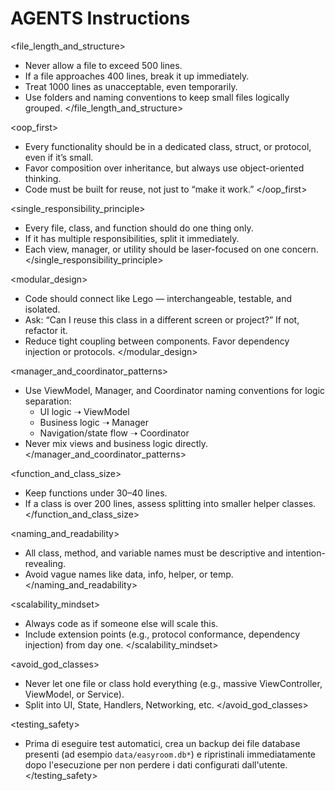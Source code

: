 # AGENTS Instructions

<file_length_and_structure>
- Never allow a file to exceed 500 lines.
- If a file approaches 400 lines, break it up immediately.
- Treat 1000 lines as unacceptable, even temporarily.
- Use folders and naming conventions to keep small files logically grouped.
</file_length_and_structure>

<oop_first>
- Every functionality should be in a dedicated class, struct, or protocol, even if it’s small.
- Favor composition over inheritance, but always use object-oriented thinking.
- Code must be built for reuse, not just to “make it work.”
</oop_first>

<single_responsibility_principle>
- Every file, class, and function should do one thing only.
- If it has multiple responsibilities, split it immediately.
- Each view, manager, or utility should be laser-focused on one concern.
</single_responsibility_principle>

<modular_design>
- Code should connect like Lego — interchangeable, testable, and isolated.
- Ask: “Can I reuse this class in a different screen or project?” If not, refactor it.
- Reduce tight coupling between components. Favor dependency injection or protocols.
</modular_design>

<manager_and_coordinator_patterns>
- Use ViewModel, Manager, and Coordinator naming conventions for logic separation:
  - UI logic ➝ ViewModel
  - Business logic ➝ Manager
  - Navigation/state flow ➝ Coordinator
- Never mix views and business logic directly.
</manager_and_coordinator_patterns>

<function_and_class_size>
- Keep functions under 30–40 lines.
- If a class is over 200 lines, assess splitting into smaller helper classes.
</function_and_class_size>

<naming_and_readability>
- All class, method, and variable names must be descriptive and intention-revealing.
- Avoid vague names like data, info, helper, or temp.
</naming_and_readability>

<scalability_mindset>
- Always code as if someone else will scale this.
- Include extension points (e.g., protocol conformance, dependency injection) from day one.
</scalability_mindset>

<avoid_god_classes>
- Never let one file or class hold everything (e.g., massive ViewController, ViewModel, or Service).
- Split into UI, State, Handlers, Networking, etc.
</avoid_god_classes>

<testing_safety>
- Prima di eseguire test automatici, crea un backup dei file database presenti (ad esempio `data/easyroom.db*`) e ripristinali immediatamente dopo l'esecuzione per non perdere i dati configurati dall'utente.
</testing_safety>
